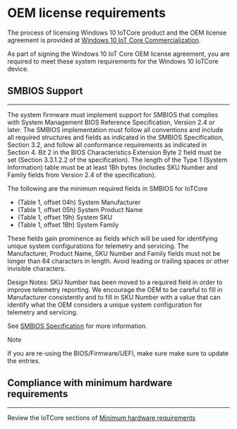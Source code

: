 # OEM license requirements

The process of licensing Windows 10 IoTCore product and the OEM license agreement is provided at [Windows 10 IoT Core Commercialization](https://www.windowsforiotdevices.com/).

As  part of signing the Windows 10 IoT Core OEM license agreement, you are required to meet these system requirements for the Windows 10 IoTCore device.

## SMBIOS Support
___

The system firmware must implement support for SMBIOS that complies with System Management BIOS Reference Specification, Version 2.4 or later. The SMBIOS implementation must follow all conventions and include all required structures and fields as indicated in the SMBIOS Specification, Section 3.2, and follow all conformance requirements as indicated in Section 4. Bit 2 in the BIOS Characteristics Extension Byte 2 field must be set (Section 3.3.1.2.2 of the specification). The length of the Type 1 (System Information) table must be at least 1Bh bytes (includes SKU Number and Family fields from Version 2.4 of the specification).

The following are the minimum required fields in SMBIOS for IoTCore 

* (Table 1, offset 04h) System Manufacturer
* (Table 1, offset 05h) System Product Name
* (Table 1, offset 19h) System SKU
* (Table 1, offset 1Bh) System Family

These fields gain prominence as fields which will be used for identifying unique system configurations for telemetry and servicing. The Manufacturer, Product Name, SKU Number and Family fields must not be longer than 64 characters in length. Avoid leading or trailing spaces or other invisible characters.

Design Notes: SKU Number has been moved to a required field in order to improve telemetry reporting. We encourage the OEM to be careful to fill in Manufacturer consistently and to fill in SKU Number with a value that can identify what the OEM considers a unique system configuration for telemetry and servicing.

See [SMBIOS Specification](https://msdn.microsoft.com/library/windows/hardware/dn932824(v=vs.85).aspx#system_fundamentals_smbios_smbiosspecification) for more information.

> [!NOTE]
> If you are re-using the BIOS/Firmware/UEFI, make sure make sure to update the entries.


## Compliance with minimum hardware requirements
___

Review the IoTCore sections of [Minimum hardware requirements](https://msdn.microsoft.com/library/windows/hardware/dn915086(v=vs.85).aspx)
